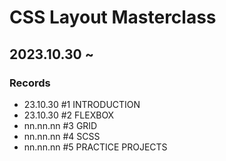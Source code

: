 # CSS Layout Masterclass

## 2023.10.30 ~

### Records

- 23.10.30 #1 INTRODUCTION
- 23.10.30 #2 FLEXBOX
- nn.nn.nn #3 GRID
- nn.nn.nn #4 SCSS
- nn.nn.nn #5 PRACTICE PROJECTS
